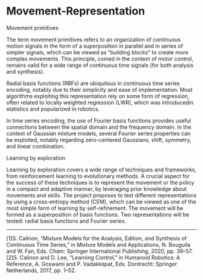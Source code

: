 # Movement-Representation

Movement primitives

The term movement primitives refers to an organization of continuous motion signals in the form of a superposition in parallel and in series of simpler signals, which can be viewed as “building blocks” to create more complex movements. This principle, coined in the context of motor control, remains valid for a wide range of continuous time signals (for both analysis and synthesis). 

Radial basis functions (RBFs) are ubiquitous in continuous time series encoding, notably due to their simplicity and ease of implementation. Most algorithms exploiting this representation rely on some form of regression, often related to locally weighted regression (LWR), which was introducedin statistics and popularized in robotics.

In time series encoding, the use of Fourier basis functions provides useful connections between the spatial domain and the frequency domain. In the context of Gaussian mixture models, several Fourier series properties can be exploited, notably regarding zero-centered Gaussians, shift, symmetry, and linear combination. 

Learning by exploration 

Learning by exploration covers a wide range of techniques and frameworks, from reinforcement learning to evolutionary methods. A crucial aspect for the success of these techniques is to represent the movement or the policy in a compact and adaptive manner, by leveraging prior knowledge about movements and skills. The project proposes to test different representations by using a cross-entropy method (CEM), which can be viewed as one of the most simple form of learning by self-refinement. The movement will be formed as a superposition of basis functions. Two representations will be tested: radial basis functions and Fourier series. 

----
[1]S. Calinon, “Mixture Models for the Analysis, Edition, and Synthesis of Continuous Time Series,” in Mixture Models and Applications, N. Bouguila and W. Fan, Eds. Cham: Springer International Publishing, 2020, pp. 39–57.
[2]S. Calinon and D. Lee, “Learning Control,” in Humanoid Robotics: A Reference, A. Goswami and P. Vadakkepat, Eds. Dordrecht: Springer Netherlands, 2017, pp. 1–52.

